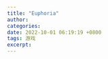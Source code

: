 ```yaml
---
title: "Euphoria"
author: 
categories: 
date: 2022-10-01 06:19:19 +0800
tags: 游戏
excerpt: 
---
```







